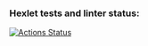 ### Hexlet tests and linter status:
[![Actions Status](https://github.com/kaivladimirv/php-project-57/workflows/hexlet-check/badge.svg)](https://github.com/kaivladimirv/php-project-57/actions)